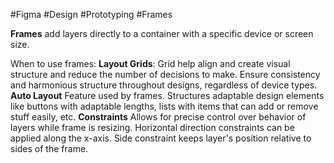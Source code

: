 #Figma #Design #Prototyping #Frames

**Frames** add layers directly to a container with a specific device or screen size. 

When to use frames:
	**Layout Grids**: 
		Grid help align and create visual structure and reduce the number of decisions to make. Ensure consistency and harmonious structure throughout designs, regardless of device types. 
	**Auto Layout**
		Feature used by frames. Structures adaptable design elements like buttons with adaptable lengths, lists with items that can add or remove stuff easily, etc.
	**Constraints**
		Allows for precise control over behavior of layers while frame is resizing. Horizontal direction constraints can be applied along the x-axis. Side constraint keeps layer's position relative to sides of the frame.